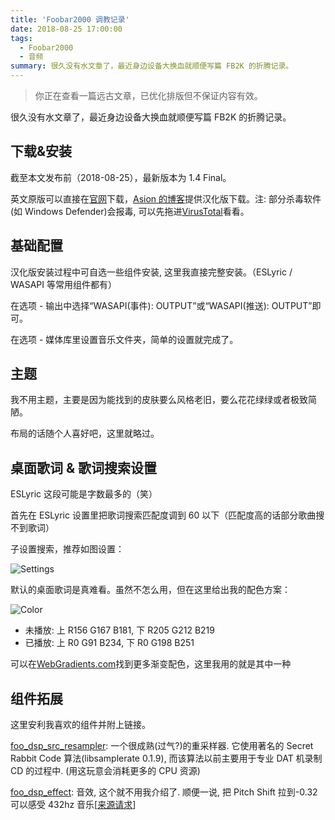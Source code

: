 ```yaml
---
title: 'Foobar2000 调教记录'
date: 2018-08-25 17:00:00
tags:
  - Foobar2000
  - 音频
summary: 很久没有水文章了，最近身边设备大换血就顺便写篇 FB2K 的折腾记录。
---
```


> 你正在查看一篇远古文章，已优化排版但不保证内容有效。

很久没有水文章了，最近身边设备大换血就顺便写篇 FB2K 的折腾记录。

## 下载&安装

截至本文发布前（2018-08-25），最新版本为 1.4 Final。

英文原版可以直接在[官网](http://www.foobar2000.org/download)下载，[Asion 的博客](http://blog.sina.com.cn/go2spa)提供汉化版下载。注: 部分杀毒软件(如 Windows Defender)会报毒, 可以先拖进[VirusTotal](https://www.virustotal.com/#/home/upload)看看。

## 基础配置

汉化版安装过程中可自选一些组件安装, 这里我直接完整安装。（ESLyric / WASAPI 等常用组件都有）

在选项 - 输出中选择“WASAPI(事件): OUTPUT”或“WASAPI(推送): OUTPUT”即可。

在选项 - 媒体库里设置音乐文件夹，简单的设置就完成了。

## 主题

我不用主题，主要是因为能找到的皮肤要么风格老旧，要么花花绿绿或者极致简陋。

布局的话随个人喜好吧，这里就略过。

## 桌面歌词 & 歌词搜索设置

ESLyric 这段可能是字数最多的（笑）

首先在 ESLyric 设置里把歌词搜索匹配度调到 60 以下（匹配度高的话部分歌曲搜不到歌词）

子设置搜索，推荐如图设置：

![Settings](/archives/fb2k-tuningrec/1.webp)

默认的桌面歌词是真难看。虽然不怎么用，但在这里给出我的配色方案：

![Color](/archives/fb2k-tuningrec/2.webp)

- 未播放: 上 R156 G167 B181, 下 R205 G212 B219
- 已播放: 上 R0 G91 B234, 下 R0 G198 B251

可以在[WebGradients.com](https://webgradients.com/)找到更多渐变配色，这里我用的就是其中一种

## 组件拓展

这里安利我喜欢的组件并附上链接。

[foo_dsp_src_resampler](http://www.foobar2000.org/components/view/foo_dsp_src_resampler): 一个很成熟(过气?)的重采样器. 它使用著名的 Secret Rabbit Code 算法(libsamplerate 0.1.9), 而该算法以前主要用于专业 DAT 机录制 CD 的过程中. (用这玩意会消耗更多的 CPU 资源)

[foo_dsp_effect](http://www.foobar2000.org/components/view/foo_dsp_effect): 音效, 这个就不用我介绍了. 顺便一说, 把 Pitch Shift 拉到-0.32 可以感受 432hz 音乐[[来源请求](https://zh.wikipedia.org/wiki/%E6%9D%A5%E6%BA%90%E8%AF%B7%E6%B1%82)]

